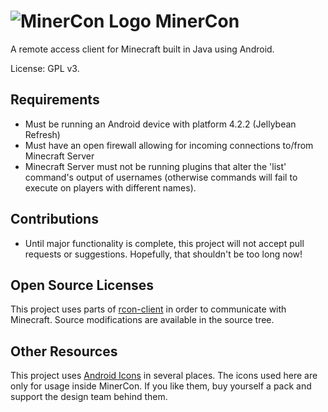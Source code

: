 # ![MinerCon Logo](https://raw.github.com/nicatronTg/MinerCon/master/ic_launcher-web.png) MinerCon

A remote access client for Minecraft built in Java using Android.

License: GPL v3.

## Requirements

* Must be running an Android device with platform 4.2.2 (Jellybean Refresh)
* Must have an open firewall allowing for incoming connections to/from Minecraft Server
* Minecraft Server must not be running plugins that alter the 'list' command's output of usernames (otherwise commands will fail to execute on players with different names).

## Contributions

* Until major functionality is complete, this project will not accept pull requests or suggestions. Hopefully, that shouldn't be too long now!

## Open Source Licenses

This project uses parts of [rcon-client](https://code.google.com/p/rcon-client/) in order to communicate with Minecraft. Source modifications are available in the source tree.

## Other Resources

This project uses [Android Icons](http://www.androidicons.com/) in several places. The icons used here are only for usage inside MinerCon. If you like them, buy yourself a pack and support the design team behind them.
